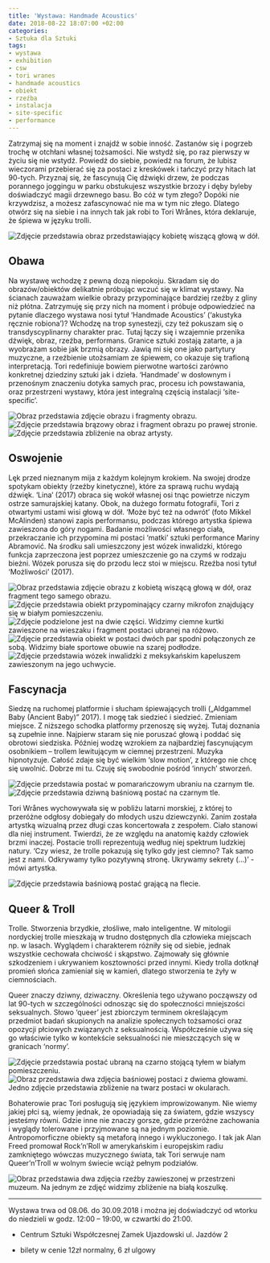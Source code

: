 ```yaml
---
title: 'Wystawa: Handmade Acoustics'
date: 2018-08-22 18:07:00 +02:00
categories:
- Sztuka dla Sztuki
tags:
- wystawa
- exhibition
- csw
- tori wranes
- handmade acoustics
- obiekt
- rzeźba
- instalacja
- site-specific
- performance
---
```


<olela-narrative>
Zatrzymaj się na moment i znajdź w sobie inność. Zastanów się i pogrzeb trochę w otchłani własnej tożsamości. Nie wstydź się, po raz pierwszy w życiu się nie wstydź. Powiedź do siebie, powiedź na forum, że lubisz wieczorami przebierać się za postaci z kreskówek i tańczyć przy hitach lat 90-tych. Przyznaj się, że fascynują Cię dźwięki drzew, że podczas porannego joggingu w parku obstukujesz wszystkie brzozy i dęby byleby doświadczyć magii drzewnego basu. Bo cóż w tym złego? Dopóki nie krzywdzisz, a możesz zafascynować nie ma w tym nic złego. Dlatego otwórz się na siebie i na innych tak jak robi to Tori Wrånes, która deklaruje, że śpiewa w języku trolli.
</olela-narrative>

![Zdjęcie przedstawia obraz przedstawiający kobietę wiszącą głową w dół.](https://assets2.ello.co/uploads/asset/attachment/8127713/ello-optimized-6ebadb5c.jpg)

## Obawa

Na wystawę wchodzę z pewną dozą niepokoju. Skradam się do obrazów/obiektów delikatnie próbując wczuć się w klimat wystawy. Na ścianach zauważam wielkie obrazy przypominające bardziej rzeźby z gliny niż płótna. Zatrzymuję się przy nich na moment i próbuje odpowiedzieć na pytanie dlaczego wystawa nosi tytuł ‘Handmade Acoustics’ (‘akustyka ręcznie robiona’)? Wchodzę na trop synestezji, czy też pokuszam się o transdyscyplinarny charakter prac. Tutaj łączy się i wzajemnie przenika dźwięk, obraz, rzeźba, performans. Granice sztuki zostają zatarte, a ja wyobrażam sobie jak brzmią obrazy. Jawią mi się one jako partytury muzyczne, a rzeźbienie utożsamiam ze śpiewem, co okazuje się trafioną interpretacją. Tori redefiniuje bowiem pierwotne wartości zarówno konkretnej dziedziny sztuki jak i dzieła. ‘Handmade’ w dosłownym i przenośnym znaczeniu dotyka samych prac, procesu ich powstawania, oraz przestrzeni wystawy, która jest integralną częścią instalacji ‘site-specific’.

![Obraz przedstawia zdjęcie obrazu i fragmenty obrazu.](https://assets2.ello.co/uploads/asset/attachment/8127691/ello-optimized-4e223411.jpg)
![Zdjęcie przedstawia brązowy obraz i fragment obrazu po prawej stronie.](https://assets1.ello.co/uploads/asset/attachment/8127693/ello-optimized-f07b9cda.jpg)
![Zdjęcie przedstawia zbliżenie na obraz artysty.](https://assets2.ello.co/uploads/asset/attachment/8127695/ello-optimized-64d70b81.jpg)

## Oswojenie

Lęk przed nieznanym mija z każdym kolejnym krokiem. Na swojej drodze spotykam obiekty (rzeźby kinetyczne), które za sprawą ruchu wydają dźwięk. ‘Lina’ (2017) obraca się wokół własnej osi tnąc powietrze niczym ostrze samurajskiej katany. Obok, na dużego formatu fotografii, Tori z otwartymi ustami wisi głową w dół. ‘Może być też na odwrót’ (foto Mikkel McAlinden) stanowi zapis performansu, podczas którego artystka śpiewa zawieszona do góry nogami. Badanie możliwości własnego ciała, przekraczanie ich przypomina mi postaci ‘matki’ sztuki performance Mariny Abramović. Na środku sali umieszczony jest wózek inwalidzki, którego funkcja zaprzeczona jest poprzez umieszczenie go na czymś w rodzaju bieżni. Wózek porusza się do przodu lecz stoi w miejscu. Rzeźba nosi tytuł ‘Możliwości’ (2017).

![Obraz przedstawia zdjęcie obrazu z kobietą wiszącą głową w dół, oraz fragment tego samego obrazu.](https://assets2.ello.co/uploads/asset/attachment/8127696/ello-optimized-e91c2744.jpg)
![Zdjęcie przedstawia obiekt przypominający czarny mikrofon znajdujący się w białym pomieszczeniu.](https://assets0.ello.co/uploads/asset/attachment/8127709/ello-optimized-8f455e33.jpg)
![Zdjęcie podzielone jest na dwie części. Widzimy ciemne kurtki zawieszone na wieszaku i fragment postaci ubranej na różowo.](https://assets0.ello.co/uploads/asset/attachment/8127698/ello-optimized-a1adb14f.jpg)
![Zdjęcie przedstawia obiekt w postaci dwóch par spodni połączonych ze sobą. Widzimy białe sportowe obuwie na szarej podłodze.](https://assets1.ello.co/uploads/asset/attachment/8127699/ello-optimized-b4146d44.jpg)
![Zdjęcie przedstawia wózek inwalidzki z meksykańskim kapeluszem zawieszonym na jego uchwycie.](https://assets0.ello.co/uploads/asset/attachment/8127716/ello-optimized-238c0881.jpg)

## Fascynacja

Siedzę na ruchomej platformie i słucham śpiewających trolli („Aldgammel Baby (Ancient Baby)” 2017). I mogę tak siedzieć i siedzieć. Zmieniam miejsce. Z niższego schodka platformy przenoszę się wyżej. Tutaj doznania są zupełnie inne. Najpierw staram się nie poruszać głową i poddać się obrotowi siedziska. Później wodzę wzrokiem za najbardziej fascynującym osobnikiem – trollem lewitującym w ciemnej przestrzeni. Muzyka hipnotyzuje. Całość zdaje się być wielkim ‘slow motion’, z którego nie chcę się uwolnić. Dobrze mi tu. Czuję się swobodnie pośród ‘innych’ stworzeń. 

![Zdjęcie przedstawia postać w pomarańczowym ubraniu na czarnym tle.](https://assets0.ello.co/uploads/asset/attachment/8127700/ello-optimized-f9cd05b9.jpg)
![Zdjęcie przedstawia dziwną baśniową postać na czarnym tle.](https://assets1.ello.co/uploads/asset/attachment/8127702/ello-optimized-eaa200a1.jpg)

Tori Wrånes wychowywała się w pobliżu latarni morskiej, z której to przeróżne odgłosy dobiegały do młodych uszu dziewczynki. Zanim została artystką wizualną przez długi czas koncertowała z zespołem. Ciało stanowi dla niej instrument. Twierdzi, że ze względu na anatomię każdy człowiek brzmi inaczej. Postacie trolli reprezentują według niej spektrum ludzkiej natury. ‘Czy wiesz, że trolle pokazują się tylko gdy jest ciemno? Tak samo jest z nami. Odkrywamy tylko pozytywną stronę. Ukrywamy sekrety (...)’ - mówi artystka. 

![Zdjęcie przedstawia baśniową postać grającą na flecie.](https://assets2.ello.co/uploads/asset/attachment/8127704/ello-optimized-d2fc59c6.jpg)

## Queer & Troll

Trolle. Stworzenia brzydkie, złośliwe, mało inteligentne. W mitologii nordyckiej trolle mieszkają w trudno dostępnych dla człowieka miejscach np. w lasach. Wyglądem i charakterem różniły się od siebie, jednak wszystkie cechowała chciwość i skąpstwo. Zajmowały się głównie szkodzeniem i ukrywaniem kosztowności przed innymi. Kiedy trolla dotknął promień słońca zamieniał się w kamień, dlatego stworzenia te żyły w ciemnościach. 


Queer znaczy dziwny, dziwaczny. Określenia tego używano począwszy od lat 90-tych w szczególności odnosząc się do społeczności mniejszości seksualnych. Słowo ‘queer’ jest zbiorczym terminem określającym przedmiot badań skupionych na analizie społecznych tożsamości oraz opozycji płciowych związanych z seksualnością. Współcześnie używa się go właściwie tylko w kontekście seksualności nie mieszczących się w granicach ‘normy’. 

![Zdjęcie przedstawia postać ubraną na czarno stojącą tyłem w białym pomieszczeniu.](https://assets2.ello.co/uploads/asset/attachment/8127707/ello-optimized-15001733.jpg)
![Obraz przedstawia dwa zdjęcia baśniowej postaci z dwiema głowami. Jedno zdjęcie przedstawia zbliżenie na twarz postaci w okularach.](https://assets1.ello.co/uploads/asset/attachment/8127705/ello-optimized-4e0ce947.jpg)

Bohaterowie prac Tori posługują się językiem improwizowanym. Nie wiemy jakiej płci są, wiemy jednak, że opowiadają się za światem, gdzie wszyscy jesteśmy równi. Gdzie inne nie znaczy gorsze, gdzie przeróżne zachowania i wyglądy tolerowane i przyjmowane są na jednym poziomie. Antropomorficzne obiekty są metaforą innego i wykluczonego. I tak jak Alan Freed promował Rock’n’Roll w amerykańskim i europejskim radiu zamkniętego wówczas muzycznego świata, tak Tori serwuje nam Queer’n’Troll w wolnym świecie wciąż pełnym podziałów.

![Obraz przedstawia dwa zdjęcia rzeźby zawieszonej w przestrzeni muzeum. Na jednym ze zdjęć widzimy zbliżenie na białą koszulkę.](https://assets0.ello.co/uploads/asset/attachment/8127690/ello-optimized-d067add6.jpg)

--------------

Wystawa trwa od 08.06. do 30.09.2018 i można jej doświadczyć od wtorku do niedzieli w godz. 12:00 – 19:00, w czwartki do 21:00.


* Centrum Sztuki Współczesnej Zamek Ujazdowski ul. Jazdów 2

* bilety w cenie 12zł normalny, 6 zł ulgowy